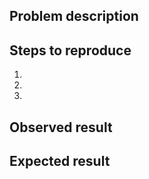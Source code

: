 ## Problem description

<!-- Enter a concise description of your problem here -->

## Steps to reproduce

<!-- Explain steps to reproduce the issue so we can investigate -->

1.
2.
3.

## Observed result

<!-- What do you see happen? -->

## Expected result

<!-- What did you expect to happen instead? -->
